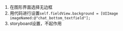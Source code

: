 1. 在图形界面选择无边框
2. 用代码进行设置`self.fieldView.background = [UIImage imageNamed:@"chat_bottom_textfield"];`
3. storyboard设置，不起作用